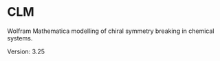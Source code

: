 # CLM
Wolfram Mathematica modelling of chiral symmetry breaking in chemical systems.

Version: 3.25


